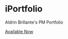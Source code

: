 # iPortfolio
Aldrin Brillante's PM Portfolio

[Available Now](https://aldrinbrillante.github.io/iPortfolio/index.html)
